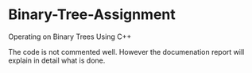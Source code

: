 # Binary-Tree-Assignment
Operating on Binary Trees Using C++

The code is not commented well. However the documenation report will explain in detail what is done.
